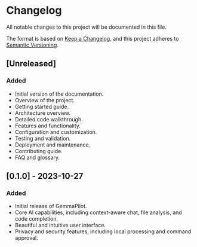 # Changelog

All notable changes to this project will be documented in this file.

The format is based on [Keep a Changelog](https://keepachangelog.com/en/1.0.0/),
and this project adheres to [Semantic Versioning](https://semver.org/spec/v2.0.0.html).

## [Unreleased]

### Added

- Initial version of the documentation.
- Overview of the project.
- Getting started guide.
- Architecture overview.
- Detailed code walkthrough.
- Features and functionality.
- Configuration and customization.
- Testing and validation.
- Deployment and maintenance.
- Contributing guide.
- FAQ and glossary.

## [0.1.0] - 2023-10-27

### Added

- Initial release of GemmaPilot.
- Core AI capabilities, including context-aware chat, file analysis, and code completion.
- Beautiful and intuitive user interface.
- Privacy and security features, including local processing and command approval.
